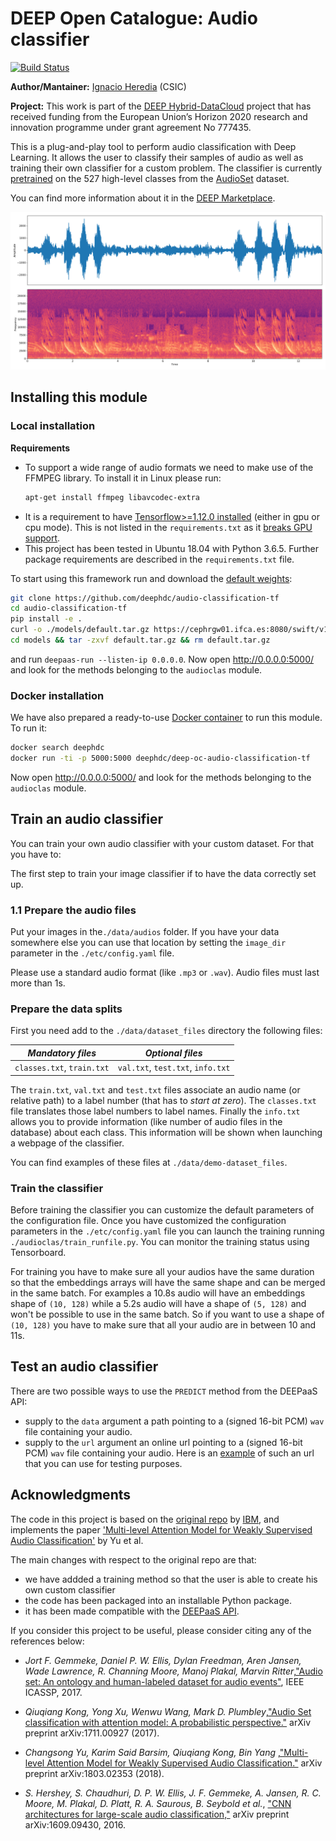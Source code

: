 DEEP Open Catalogue: Audio classifier
=======================

[![Build Status](https://jenkins.indigo-datacloud.eu:/buildStatus/icon?job=Pipeline-as-code/DEEP-OC-org/audio-classification-tf/master)](https://jenkins.indigo-datacloud.eu/job/Pipeline-as-code/job/DEEP-OC-org/job/audio-classification-tf/job/master)

**Author/Mantainer:** [Ignacio Heredia](https://github.com/IgnacioHeredia) (CSIC)

**Project:** This work is part of the [DEEP Hybrid-DataCloud](https://deep-hybrid-datacloud.eu/) project that has received funding from the European Union’s Horizon 2020 research and innovation programme under grant agreement No 777435.

This is a plug-and-play tool to perform audio classification with Deep Learning. It allows the user to classify their samples of audio as well as training their own classifier for a custom problem. The classifier is currently [pretrained](models/default) on the 527 high-level classes from the [AudioSet](https://research.google.com/audioset/) dataset.

You can find more information about it in the [DEEP Marketplace](https://marketplace.deep-hybrid-datacloud.eu/).

![demo](./reports/figures/demo.png)


## Installing this module

### Local installation

**Requirements**
 
- To support a wide range of audio formats we need  to make use of the FFMPEG library. To install it in Linux please run:
    ```bash
    apt-get install ffmpeg libavcodec-extra
    ```
- It is a requirement to have [Tensorflow>=1.12.0 installed](https://www.tensorflow.org/install/pip) (either in gpu or cpu mode). This is not listed in the `requirements.txt` as it [breaks GPU support](https://github.com/tensorflow/tensorflow/issues/7166).
- This project has been tested in Ubuntu 18.04 with Python 3.6.5. Further package requirements are described in the `requirements.txt` file.

To start using this framework run and download the [default weights](https://cephrgw01.ifca.es:8080/swift/v1/audio-classification-tf/default.tar.gz):

```bash
git clone https://github.com/deephdc/audio-classification-tf
cd audio-classification-tf
pip install -e .
curl -o ./models/default.tar.gz https://cephrgw01.ifca.es:8080/swift/v1/audio-classification-tf/default.tar.gz
cd models && tar -zxvf default.tar.gz && rm default.tar.gz 
```

and run `deepaas-run --listen-ip 0.0.0.0`. Now open http://0.0.0.0:5000/ and look for the methods belonging to the `audioclas` module.

### Docker installation

We have also prepared a ready-to-use [Docker container](https://github.com/deephdc/DEEP-OC-audio-classification-tf) to run this module. To run it:

```bash
docker search deephdc
docker run -ti -p 5000:5000 deephdc/deep-oc-audio-classification-tf
```

Now open http://0.0.0.0:5000/ and look for the methods belonging to the `audioclas` module.


## Train an audio classifier

You can train your own audio classifier with your custom dataset. For that you have to:

The first step to train your image classifier if to have the data correctly set up. 

### 1.1 Prepare the audio files

Put your images in the`./data/audios` folder. If you have your data somewhere else you can use that location by setting the `image_dir` parameter in the  `./etc/config.yaml` file.

Please use a standard audio format (like `.mp3` or `.wav`). Audio files must last more than 1s.

### Prepare the data splits

First you need add to the `./data/dataset_files` directory the following files:

| *Mandatory files* | *Optional files*  | 
|:-----------------------:|:---------------------:|
|  `classes.txt`, `train.txt` |  `val.txt`, `test.txt`, `info.txt`|

The `train.txt`, `val.txt` and `test.txt` files associate an audio name (or relative path) to a label number (that has to *start at zero*).
The `classes.txt` file translates those label numbers to label names.
Finally the `info.txt` allows you to provide information (like number of audio files in the database) about each class. This information will be shown when launching a webpage of the classifier.

You can find examples of these files at  `./data/demo-dataset_files`.

### Train the classifier

Before training the classifier you can customize the default parameters of the configuration file. 
Once you have customized the configuration parameters in the  `./etc/config.yaml` file you can launch the training running `./audioclas/train_runfile.py`. You can monitor the training status using Tensorboard.

For training you have to make sure all your audios have the same duration so that the embeddings arrays will have the same shape and can be merged in the same batch. For examples a 10.8s audio will have an embeddings shape of ``(10, 128)`` while a 5.2s audio will have a shape of ``(5, 128)`` and won't be possible to use in the same batch. So if you want to use a shape of ``(10, 128)`` you have to make sure that all your audio are in between 10 and 11s.

## Test an audio classifier

There are two possible ways to use the `PREDICT` method from the DEEPaaS API:

* supply to the `data` argument a path  pointing to a (signed 16-bit PCM) `wav` file containing your audio.
* supply to the `url` argument an online url  pointing to a (signed 16-bit PCM) `wav` file containing your audio. Here is an [example](https://file-examples.com/wp-content/uploads/2017/11/file_example_WAV_1MG.wav) of such an url that you can use for testing purposes.

## Acknowledgments

The code in this project is based on the [original repo](https://github.com/IBM/MAX-Audio-Classifier) by [IBM](https://github.com/IBM), and implements the paper ['Multi-level Attention Model for Weakly Supervised Audio Classification'](https://arxiv.org/abs/1803.02353) by Yu et al.

The main changes with respect to the original repo are that:

* we have addded a training method so that the user is able to create his own custom classifier
* the code has been packaged into an installable Python package.
* it has been made compatible with the [DEEPaaS API](http://docs.deep-hybrid-datacloud.eu/en/latest/user/overview/api.html).

If you consider this project to be useful, please consider citing any of the references below:

* _Jort F. Gemmeke, Daniel P. W. Ellis, Dylan Freedman, Aren Jansen, Wade Lawrence, R. Channing Moore, Manoj Plakal, Marvin Ritter_,["Audio set: An ontology and human-labeled dataset for audio events"](https://static.googleusercontent.com/media/research.google.com/en//pubs/archive/45857.pdf), IEEE ICASSP, 2017.

* _Qiuqiang Kong, Yong Xu, Wenwu Wang, Mark D. Plumbley_,["Audio Set classification with attention model: A probabilistic perspective."](https://arxiv.org/pdf/1711.00927.pdf) arXiv preprint arXiv:1711.00927 (2017).

* _Changsong Yu, Karim Said Barsim, Qiuqiang Kong, Bin Yang_ ,["Multi-level Attention Model for Weakly Supervised Audio Classification."](https://arxiv.org/pdf/1803.02353.pdf) arXiv preprint arXiv:1803.02353 (2018).

* _S. Hershey, S. Chaudhuri, D. P. W. Ellis, J. F. Gemmeke, A. Jansen,
R. C. Moore, M. Plakal, D. Platt, R. A. Saurous, B. Seybold et  al._,
["CNN architectures for large-scale audio classification,"](https://arxiv.org/pdf/1609.09430.pdf) arXiv preprint
arXiv:1609.09430, 2016.
